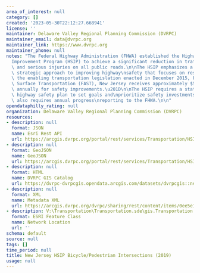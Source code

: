 ```yaml
---
area_of_interest: null
category: []
created: '2023-05-30T22:12:27.668941'
license: ''
maintainer: Delaware Valley Regional Planning Commission (DVRPC)
maintainer_email: data@dvrpc.org
maintainer_link: https://www.dvrpc.org
maintainer_phone: null
notes: "The Federal Highway Administration (FHWA) established the Highway Safety\n\
  Improvement Program (HSIP) to achieve a significant reduction in traffic\nfatalities\
  \ and serious injuries on all public roads.\n\nThe HSIP emphasizes a data-driven,\
  \ strategic approach to improving highway\nsafety that focuses on results.\n\nUnder\
  \ the enabling transportation legislation enacted in December 2015, Fixing\nAmerica's\
  \ Surface Transportation (FAST), New Jersey receives approximately $57\nmillion\
  \ annually for safety improvements.\u201D\n\nThe HSIP requires a statewide strategic\
  \ highway safety plan to set goals and\nprioritize safety investments. The HSIP\
  \ also requires annual progress\nreporting to the FHWA.\n\n"
opendataphilly_rating: null
organization: Delaware Valley Regional Planning Commission (DVRPC)
resources:
- description: null
  format: JSON
  name: Esri Rest API
  url: https://arcgis.dvrpc.org/portal/rest/services/Transportation/HSIP_PedBikeIntersections_2019/FeatureServer/0
- description: null
  format: GeoJSON
  name: GeoJSON
  url: https://arcgis.dvrpc.org/portal/rest/services/Transportation/HSIP_PedBikeIntersections_2019/FeatureServer/0/query?where=1=1&outsr=4326&outfields=*&f=geojson
- description: null
  format: HTML
  name: DVRPC GIS Catalog
  url: https://dvrpc-dvrpcgis.opendata.arcgis.com/datasets/dvrpcgis::new-jersey-hsip-bicycle-pedestrian-intersections-2019
- description: null
  format: XML
  name: Metadata XML
  url: https://arcgis.dvrpc.org/dvrpc/sharing/rest/content/items/0ee5e153d4dc4405b68dec213a2703c9/info/metadata/metadata.xml?format=default
- description: V:\Transportation\Transportation.sde\gis.Transportation.HSIP_PedBikeIntersections_2019
  format: ESRI Feature Class
  name: Network Location
  url: ''
schema: default
source: null
tags: []
time_period: null
title: New Jersey HSIP Bicycle/Pedestrian Intersections (2019)
usage: null
---
```

